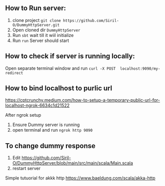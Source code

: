 ## How to Run server:
1. clone project `git clone https://github.com/Siril-O/DummyHttpServer.git`
2. Open cloned dir `DummyHttpServer`
3. Run `sbt` wait till it wiil initialize
4. Run `run`
Server should start

## How to check if server is running locally:
Open separate terminal window and run `curl -X POST  localhost:9090/my-redirect`

## How to bind localhost to purlic url
https://cptcrunchy.medium.com/how-to-setup-a-temporary-public-url-for-localhost-ngrok-6634c1d21522

After ngrok setup
1. Ensure Dummy server is running
2. open terminal and run `ngrok http 9090`

## To change dummy response 
1. Edit https://github.com/Siril-O/DummyHttpServer/blob/main/src/main/scala/Main.scala
2. restart server

Simple tutuorial for akkk http
https://www.baeldung.com/scala/akka-http
